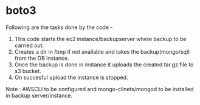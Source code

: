 # boto3
Following are the tasks done by the code - 

1. This code starts the ec2 instance/backupserver where backup to be carried out.
2. Creates a dir in /tmp if not available and takes the backup(mongo/sql) from the DB instance.
3. Once the backup is done in instance it uploads the created tar.gz file to s3 bucket.
4. On succesful upload the instance is stopped.

Note : AWSCLI to be configured and mongo-clinets/mongod to be installed in backup server/instance.
